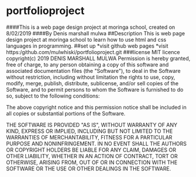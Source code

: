 # portfolioproject
####This is a web page design project at moringa school, created on 8/02/2019
####By Denis marshall mulwa
##Description
This is web page design project at moringa school to learn how to use html and css languages in programming.
##set up
*visit github web pages
*visit https:/github.com/mulwhiski/portfolioproject.git
###license
MIT licence
copyright(c) 2019 DENIS MARSHALL MULWA
Permission is hereby granted, free of charge, to any person obtaining a copy
of this software and associated documentation files (the "Software"), to deal
in the Software without restriction, including without limitation the rights
to use, copy, modify, merge, publish, distribute, sublicense, and/or sell
copies of the Software, and to permit persons to whom the Software is
furnished to do so, subject to the following conditions:

The above copyright notice and this permission notice shall be included in all
copies or substantial portions of the Software.

THE SOFTWARE IS PROVIDED "AS IS", WITHOUT WARRANTY OF ANY KIND, EXPRESS OR
IMPLIED, INCLUDING BUT NOT LIMITED TO THE WARRANTIES OF MERCHANTABILITY,
FITNESS FOR A PARTICULAR PURPOSE AND NONINFRINGEMENT. IN NO EVENT SHALL THE
AUTHORS OR COPYRIGHT HOLDERS BE LIABLE FOR ANY CLAIM, DAMAGES OR OTHER
LIABILITY, WHETHER IN AN ACTION OF CONTRACT, TORT OR OTHERWISE, ARISING FROM,
OUT OF OR IN CONNECTION WITH THE SOFTWARE OR THE USE OR OTHER DEALINGS IN THE
SOFTWARE.
